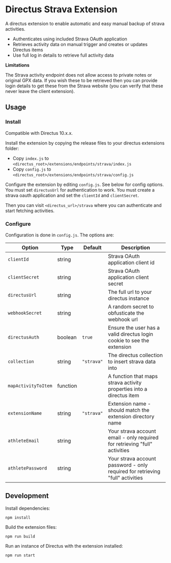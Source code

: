 # Directus Strava Extension

A directus extension to enable automatic and easy manual backup of strava activities.

- Authenticates using included Strava OAuth application
- Retrieves activity data on manual trigger and creates or updates Directus items
- Use full log in details to retrieve full activity data

**Limitations**

The Strava activity endpoint does not allow access to private notes or original GPX data. If you wish these to be retrieved then you can provide login details to get these from the Strava website (you can verify that these never leave the client extension).

## Usage

### Install

Compatible with Directus 10.x.x.

Install the extension by copying the release files to your directus extensions folder:

- Copy `index.js` to `<directus_root>/extensions/endpoints/strava/index.js`
- Copy `config.js` to `<directus_root>/extensions/endpoints/strava/config.js`

Configure the extension by editing `config.js`. See below for config options. You must set `directusUrl` for authentication to work. You must create a strava oauth application and set the `clientId` and `clientSecret`.

Then you can visit `<directus_url>/strava` where you can authenticate and start fetching activities.

### Configure

Configuration is done in `config.js`. The options are:

| Option              | Type     | Default    | Description                                                                   |
| ------------------- | -------- | ---------- | ----------------------------------------------------------------------------- |
| `clientId`          | string   |            | Strava OAuth application client id                                            |
| `clientSecret`      | string   |            | Strava OAuth application client secret                                        |
| `directusUrl`       | string   |            | The full url to your directus instance                                        |
| `webhookSecret`     | string   |            | A random secret to obfusticate the webhook url                                |
| `directusAuth`      | boolean  | `true`     | Ensure the user has a valid directus login cookie to see the extension        |
| `collection`        | string   | `"strava"` | The directus collection to insert strava data into                            |
| `mapActivityToItem` | function |            | A function that maps strava activity properties into a directus item          |
| `extensionName`     | string   | `"strava"` | Extension name - should match the extension directory name                    |
| `athleteEmail`      | string   |            | Your strava account email - only required for retrieving "full" activities    |
| `athletePassword`   | string   |            | Your strava account password - only required for retrieving "full" activities |

## Development

Install dependencies:

```
npm install
```

Build the extension files:

```
npm run build
```

Run an instance of Directus with the extension installed:

```
npm run start
```